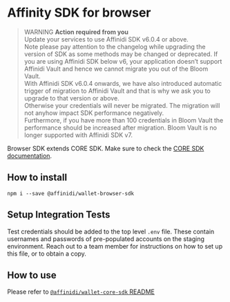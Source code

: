 # Affinity SDK for browser

> WARNING **Action required from you**  
> Update your services to use Affinidi SDK v6.0.4 or above.  
> Note please pay attention to the changelog while upgrading the version of SDK as some methods may be changed or deprecated.
> If you are using Affinidi SDK below v6, your application doesn’t support Affinidi Vault and hence we cannot migrate you out of the Bloom Vault.  
> With Affinidi SDK v6.0.4 onwards, we have also introduced automatic trigger of migration to Affinidi Vault and that is why we ask you to upgrade to that version or above.  
> Otherwise your credentials will never be migrated. The migration will not anyhow impact SDK performance negatively.  
> Furthermore, if you have more than 100 credentials in Bloom Vault the performance should be increased after migration.
> Bloom Vault is no longer supported with Affinidi SDK v7.

Browser SDK extends CORE SDK. Make sure to check the [CORE SDK documentation](https://www.npmjs.com/package/@affinidi/wallet-core-sdk).

## How to install

```shell script
npm i --save @affinidi/wallet-browser-sdk
```

## Setup Integration Tests

Test credentials should be added to the top level `.env` file. These contain usernames and passwords of pre-populated accounts on the staging environment. Reach out to a team member for instructions on how to set up this file, or to obtain a copy.

## How to use

Please refer to [`@affinidi/wallet-core-sdk` README](https://github.com/affinityproject/affinidi-core-sdk/tree/master/sdk/core)
